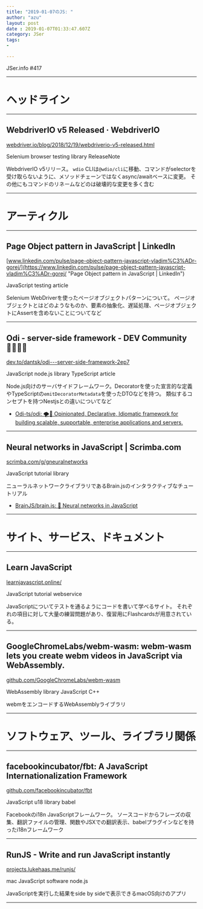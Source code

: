 ```yaml
---
title: "2019-01-07のJS: "
author: "azu"
layout: post
date : 2019-01-07T01:33:47.607Z
category: JSer
tags:
-

---
```


JSer.info #417

----

<h1 class="site-genre">ヘッドライン</h1>

----

## WebdriverIO v5 Released · WebdriverIO
[webdriver.io/blog/2018/12/19/webdriverio-v5-released.html](https://webdriver.io/blog/2018/12/19/webdriverio-v5-released.html "WebdriverIO v5 Released · WebdriverIO")
<p class="jser-tags jser-tag-icon"><span class="jser-tag">Selenium</span> <span class="jser-tag">browser</span> <span class="jser-tag">testing</span> <span class="jser-tag">library</span> <span class="jser-tag">ReleaseNote</span></p>

WebdriverIO v5リリース。
`wdio` CLIは`@wdio/cli`に移動、コマンドがselectorを受け取らないように、メソッドチェーンではなくasync/awaitベースに変更。
その他にもコマンドのリネームなどのは破壊的な変更を多く含む


----
<h1 class="site-genre">アーティクル</h1>

----

## Page Object pattern in JavaScript | LinkedIn
[www.linkedin.com/pulse/page-object-pattern-javascript-vladim%C3%ADr-gorej/](https://www.linkedin.com/pulse/page-object-pattern-javascript-vladim%C3%ADr-gorej/ "Page Object pattern in JavaScript | LinkedIn")
<p class="jser-tags jser-tag-icon"><span class="jser-tag">JavaScript</span> <span class="jser-tag">testing</span> <span class="jser-tag">article</span></p>

Selenium WebDriverを使ったページオブジェクトパターンについて。
ページオブジェクトとはどのようなものか、要素の抽象化、遅延処理、ページオブジェクトにAssertを含めないことについてなど


----

## Odi - server-side framework - DEV Community 👩‍💻👨‍💻
[dev.to/dantsk/odi---server-side-framework-2ep7](https://dev.to/dantsk/odi---server-side-framework-2ep7 "Odi - server-side framework - DEV Community 👩‍💻👨‍💻")
<p class="jser-tags jser-tag-icon"><span class="jser-tag">JavaScript</span> <span class="jser-tag">node.js</span> <span class="jser-tag">library</span> <span class="jser-tag">TypeScript</span> <span class="jser-tag">article</span></p>

Node.js向けのサーバサイドフレームワーク。Decoratorを使った宣言的な定義やTypeScriptの`emitDecoratorMetadata`を使ったDTOなどを持つ。
類似するコンセプトを持つNestjsとの違いについてなど

- [Odi-ts/odi: 🌪🌌 Opinionated, Declarative, Idiomatic framework for building scalable, supportable, enterprise applications and servers.](https://github.com/Odi-ts/odi "Odi-ts/odi: 🌪🌌 Opinionated, Declarative, Idiomatic framework for building scalable, supportable, enterprise applications and servers.")

----

## Neural networks in JavaScript | Scrimba.com
[scrimba.com/g/gneuralnetworks](https://scrimba.com/g/gneuralnetworks "Neural networks in JavaScript | Scrimba.com")
<p class="jser-tags jser-tag-icon"><span class="jser-tag">JavaScript</span> <span class="jser-tag">tutorial</span> <span class="jser-tag">library</span></p>

ニューラルネットワークライブラリであるBrain.jsのインタラクティブなチュートリアル

- [BrainJS/brain.js: 🤖 Neural networks in JavaScript](https://github.com/BrainJS/brain.js "BrainJS/brain.js: 🤖 Neural networks in JavaScript")

----
<h1 class="site-genre">サイト、サービス、ドキュメント</h1>

----

## Learn JavaScript
[learnjavascript.online/](https://learnjavascript.online/ "Learn JavaScript")
<p class="jser-tags jser-tag-icon"><span class="jser-tag">JavaScript</span> <span class="jser-tag">tutorial</span> <span class="jser-tag">webservice</span></p>

JavaScriptについてテストを通るようにコードを書いて学べるサイト。
それぞれの項目に対して大量の練習問題があり、復習用にFlashcardsが用意されている。


----

## GoogleChromeLabs/webm-wasm: webm-wasm lets you create webm videos in JavaScript via WebAssembly.
[github.com/GoogleChromeLabs/webm-wasm](https://github.com/GoogleChromeLabs/webm-wasm "GoogleChromeLabs/webm-wasm: webm-wasm lets you create webm videos in JavaScript via WebAssembly.")
<p class="jser-tags jser-tag-icon"><span class="jser-tag">WebAssembly</span> <span class="jser-tag">library</span> <span class="jser-tag">JavaScript</span> <span class="jser-tag">C++</span></p>

webmをエンコードするWebAssemblyライブラリ


----
<h1 class="site-genre">ソフトウェア、ツール、ライブラリ関係</h1>

----

## facebookincubator/fbt: A JavaScript Internationalization Framework
[github.com/facebookincubator/fbt](https://github.com/facebookincubator/fbt "facebookincubator/fbt: A JavaScript Internationalization Framework")
<p class="jser-tags jser-tag-icon"><span class="jser-tag">JavaScript</span> <span class="jser-tag">u18</span> <span class="jser-tag">library</span> <span class="jser-tag">babel</span></p>

Facebookのi18n JavaScriptフレームワーク。
ソースコードからフレーズの収集、翻訳ファイルの管理、関数やJSXでの翻訳表示、babelプラグインなどを持ったi18nフレームワーク


----

## RunJS - Write and run JavaScript instantly
[projects.lukehaas.me/runjs/](https://projects.lukehaas.me/runjs/ "RunJS - Write and run JavaScript instantly")
<p class="jser-tags jser-tag-icon"><span class="jser-tag">mac</span> <span class="jser-tag">JavaScript</span> <span class="jser-tag">software</span> <span class="jser-tag">node.js</span></p>

JavaScriptを実行した結果をside by sideで表示できるmacOS向けのアプリ


----
